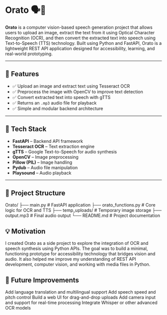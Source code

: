 # Orato 🗣️📸

**Orato** is a computer vision-based speech generation project that allows users to upload an image, extract the text from it using Optical Character Recognition (OCR), and then convert the extracted text into speech using Text-to-Speech (TTS) technology. Built using Python and FastAPI, Orato is a lightweight REST API application designed for accessibility, learning, and real-world prototyping.

---

## 🚀 Features

- ✅ Upload an image and extract text using Tesseract OCR
- ✅ Preprocess the image with OpenCV to improve text detection
- ✅ Convert extracted text into speech with gTTS
- ✅ Returns an `.mp3` audio file for playback
- ✅ Simple and modular backend architecture

---

## 🧠 Tech Stack

- **FastAPI** – Backend API framework
- **Tesseract OCR** – Text extraction engine
- **gTTS** – Google Text-to-Speech for audio synthesis
- **OpenCV** – Image preprocessing
- **Pillow (PIL)** – Image handling
- **Pydub** – Audio file manipulation
- **Playsound** – Audio playback

---

## 📁 Project Structure

Orato/
├── main.py # FastAPI application
├── orato_functions.py # Core logic for OCR and TTS
├── temp_uploads/ # Temporary image storage
├── output.mp3 # Final audio output
└── README.md # Project documentation

## 💡 Motivation

I created Orato as a side project to explore the integration of OCR and speech synthesis using Python APIs.
The goal was to build a minimal, functioning prototype for accessibility technology that bridges vision and audio. 
It also helped me improve my understanding of REST API development, computer vision, and working with media files in Python.


## 🔮 Future Improvements

Add language translation and multilingual support
Add speech speed and pitch control
Build a web UI for drag-and-drop uploads
Add camera input and support for real-time processing
Integrate Whisper or other advanced OCR models

